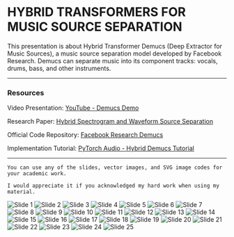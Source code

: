 # HYBRID TRANSFORMERS FOR MUSIC SOURCE SEPARATION

This presentation is about Hybrid Transformer Demucs (Deep Extractor for Music Sources), a music source separation model developed by Facebook Research. Demucs can separate music into its component tracks: vocals, drums, bass, and other instruments.

---

### Resources

Video Presentation: [YouTube - Demucs Demo](https://www.youtube.com/watch?v=OWMBehI2mLY&ab_channel=PamuduRanasinghe)

Research Paper: [Hybrid Spectrogram and Waveform Source Separation](https://arxiv.org/abs/2211.08553)

Official Code Repository: [Facebook Research Demucs](https://github.com/facebookresearch/demucs)

Implementation Tutorial: [PyTorch Audio - Hybrid Demucs Tutorial](https://pytorch.org/audio/2.5.0/tutorials/hybrid_demucs_tutorial.html)

----

`You can use any of the slides, vector images, and SVG image codes for your academic work.`

`I would appreciate it if you acknowledged my hard work when using my material.`


![Slide 1](HTDemucs/presentation%20slides/Slide1.png)
![Slide 2](presentation%20slides/Slide2.png)
![Slide 3](presentation%20slides/Slide3.png)
![Slide 4](presentation%20slides/Slide4.png)
![Slide 5](presentation%20slides/Slide5.png)
![Slide 6](presentation%20slides/Slide6.png)
![Slide 7](presentation%20slides/Slide7.png)
![Slide 8](presentation%20slides/Slide8.png)
![Slide 9](presentation%20slides/Slide9.png)
![Slide 10](presentation%20slides/Slide10.png)
![Slide 11](presentation%20slides/Slide11.png)
![Slide 12](presentation%20slides/Slide12.png)
![Slide 13](presentation%20slides/Slide13.png)
![Slide 14](presentation%20slides/Slide14.png)
![Slide 15](presentation%20slides/Slide15.png)
![Slide 16](presentation%20slides/Slide16.png)
![Slide 17](presentation%20slides/Slide17.png)
![Slide 18](presentation%20slides/Slide18.png)
![Slide 19](presentation%20slides/Slide19.png)
![Slide 20](presentation%20slides/Slide20.png)
![Slide 21](presentation%20slides/Slide21.png)
![Slide 22](presentation%20slides/Slide22.png)
![Slide 23](presentation%20slides/Slide23.png)
![Slide 24](presentation%20slides/Slide24.png)
![Slide 25](presentation%20slides/Slide25.png)
